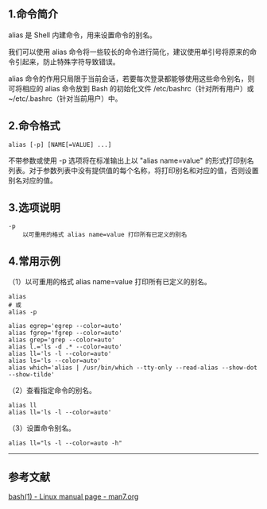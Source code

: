 ## 1.命令简介
alias 是 Shell 内建命令，用来设置命令的别名。

我们可以使用 alias 命令将一些较长的命令进行简化，建议使用单引号将原来的命令引起来，防止特殊字符导致错误。

alias 命令的作用只局限于当前会话，若要每次登录都能够使用这些命令别名，则可将相应的 alias 命令放到 Bash 的初始化文件 /etc/bashrc（针对所有用户）或 ~/etc/.bashrc（针对当前用户）中。

## 2.命令格式
```
alias [-p] [NAME[=VALUE] ...]
```
不带参数或使用 -p 选项将在标准输出上以 "alias name=value" 的形式打印别名列表。对于参数列表中没有提供值的每个名称，将打印别名和对应的值，否则设置别名对应的值。

## 3.选项说明
```
-p
	以可重用的格式 alias name=value 打印所有已定义的别名
```

## 4.常用示例
（1）以可重用的格式 alias name=value 打印所有已定义的别名。
```
alias
# 或
alias -p

alias egrep='egrep --color=auto'
alias fgrep='fgrep --color=auto'
alias grep='grep --color=auto'
alias l.='ls -d .* --color=auto'
alias ll='ls -l --color=auto'
alias ls='ls --color=auto'
alias which='alias | /usr/bin/which --tty-only --read-alias --show-dot --show-tilde'
```
（2）查看指定命令的别名。
```
alias ll
alias ll='ls -l --color=auto'
```
（3）设置命令别名。
```
alias ll="ls -l --color=auto -h"
```

---
## 参考文献
[bash(1) - Linux manual page - man7.org](https://www.man7.org/linux/man-pages/man1/bash.1.html)

<Vssue title="alias-builtin" />